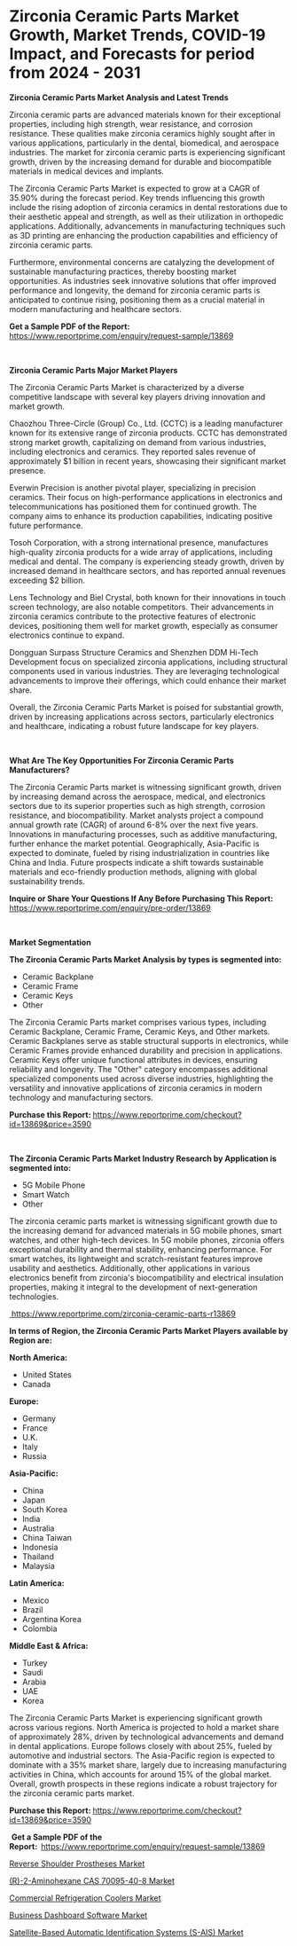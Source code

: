 <p><h1>Zirconia Ceramic Parts Market Growth, Market Trends, COVID-19 Impact, and Forecasts for period from 2024 - 2031</h1></p><p><strong>Zirconia Ceramic Parts Market Analysis and Latest Trends</strong></p>
<p><p>Zirconia ceramic parts are advanced materials known for their exceptional properties, including high strength, wear resistance, and corrosion resistance. These qualities make zirconia ceramics highly sought after in various applications, particularly in the dental, biomedical, and aerospace industries. The market for zirconia ceramic parts is experiencing significant growth, driven by the increasing demand for durable and biocompatible materials in medical devices and implants.</p><p>The Zirconia Ceramic Parts Market is expected to grow at a CAGR of 35.90% during the forecast period. Key trends influencing this growth include the rising adoption of zirconia ceramics in dental restorations due to their aesthetic appeal and strength, as well as their utilization in orthopedic applications. Additionally, advancements in manufacturing techniques such as 3D printing are enhancing the production capabilities and efficiency of zirconia ceramic parts.</p><p>Furthermore, environmental concerns are catalyzing the development of sustainable manufacturing practices, thereby boosting market opportunities. As industries seek innovative solutions that offer improved performance and longevity, the demand for zirconia ceramic parts is anticipated to continue rising, positioning them as a crucial material in modern manufacturing and healthcare sectors.</p></p>
<p><strong>Get a Sample PDF of the Report:&nbsp;</strong> <a href="https://www.reportprime.com/enquiry/request-sample/13869">https://www.reportprime.com/enquiry/request-sample/13869</a></p>
<p>&nbsp;</p>
<p><strong>Zirconia Ceramic Parts Major Market Players</strong></p>
<p><p>The Zirconia Ceramic Parts Market is characterized by a diverse competitive landscape with several key players driving innovation and market growth. </p><p>Chaozhou Three-Circle (Group) Co., Ltd. (CCTC) is a leading manufacturer known for its extensive range of zirconia products. CCTC has demonstrated strong market growth, capitalizing on demand from various industries, including electronics and ceramics. They reported sales revenue of approximately $1 billion in recent years, showcasing their significant market presence.</p><p>Everwin Precision is another pivotal player, specializing in precision ceramics. Their focus on high-performance applications in electronics and telecommunications has positioned them for continued growth. The company aims to enhance its production capabilities, indicating positive future performance.</p><p>Tosoh Corporation, with a strong international presence, manufactures high-quality zirconia products for a wide array of applications, including medical and dental. The company is experiencing steady growth, driven by increased demand in healthcare sectors, and has reported annual revenues exceeding $2 billion.</p><p>Lens Technology and Biel Crystal, both known for their innovations in touch screen technology, are also notable competitors. Their advancements in zirconia ceramics contribute to the protective features of electronic devices, positioning them well for market growth, especially as consumer electronics continue to expand.</p><p>Dongguan Surpass Structure Ceramics and Shenzhen DDM Hi-Tech Development focus on specialized zirconia applications, including structural components used in various industries. They are leveraging technological advancements to improve their offerings, which could enhance their market share.</p><p>Overall, the Zirconia Ceramic Parts Market is poised for substantial growth, driven by increasing applications across sectors, particularly electronics and healthcare, indicating a robust future landscape for key players.</p></p>
<p>&nbsp;</p>
<p><strong>What Are The Key Opportunities For Zirconia Ceramic Parts Manufacturers?</strong></p>
<p><p>The Zirconia Ceramic Parts market is witnessing significant growth, driven by increasing demand across the aerospace, medical, and electronics sectors due to its superior properties such as high strength, corrosion resistance, and biocompatibility. Market analysts project a compound annual growth rate (CAGR) of around 6-8% over the next five years. Innovations in manufacturing processes, such as additive manufacturing, further enhance the market potential. Geographically, Asia-Pacific is expected to dominate, fueled by rising industrialization in countries like China and India. Future prospects indicate a shift towards sustainable materials and eco-friendly production methods, aligning with global sustainability trends.</p></p>
<p><strong>Inquire or Share Your Questions If Any Before Purchasing This Report:</strong> <a href="https://www.reportprime.com/enquiry/pre-order/13869">https://www.reportprime.com/enquiry/pre-order/13869</a></p>
<p>&nbsp;</p>
<p><strong>Market Segmentation</strong></p>
<p><strong>The Zirconia Ceramic Parts Market Analysis by types is segmented into:</strong></p>
<p><ul><li>Ceramic Backplane</li><li>Ceramic Frame</li><li>Ceramic Keys</li><li>Other</li></ul></p>
<p><p>The Zirconia Ceramic Parts market comprises various types, including Ceramic Backplane, Ceramic Frame, Ceramic Keys, and Other markets. Ceramic Backplanes serve as stable structural supports in electronics, while Ceramic Frames provide enhanced durability and precision in applications. Ceramic Keys offer unique functional attributes in devices, ensuring reliability and longevity. The "Other" category encompasses additional specialized components used across diverse industries, highlighting the versatility and innovative applications of zirconia ceramics in modern technology and manufacturing sectors.</p></p>
<p><strong>Purchase this Report:&nbsp;</strong><a href="https://www.reportprime.com/checkout?id=13869&price=3590">https://www.reportprime.com/checkout?id=13869&price=3590</a></p>
<p>&nbsp;</p>
<p><strong>The Zirconia Ceramic Parts Market Industry Research by Application is segmented into:</strong></p>
<p><ul><li>5G Mobile Phone</li><li>Smart Watch</li><li>Other</li></ul></p>
<p><p>The zirconia ceramic parts market is witnessing significant growth due to the increasing demand for advanced materials in 5G mobile phones, smart watches, and other high-tech devices. In 5G mobile phones, zirconia offers exceptional durability and thermal stability, enhancing performance. For smart watches, its lightweight and scratch-resistant features improve usability and aesthetics. Additionally, other applications in various electronics benefit from zirconia's biocompatibility and electrical insulation properties, making it integral to the development of next-generation technologies.</p></p>
<p><a href="https://www.reportprime.com/zirconia-ceramic-parts-r13869">&nbsp;https://www.reportprime.com/zirconia-ceramic-parts-r13869</a></p>
<p><strong>In terms of Region, the Zirconia Ceramic Parts Market Players available by Region are:</strong></p>
<p>
    <p> <strong> North America: </strong>
        <ul>
            <li>United States</li>
            <li>Canada</li>
        </ul>
        </p> 
    <p> <strong> Europe: </strong>
        <ul>
            <li>Germany</li>
            <li>France</li>
            <li>U.K.</li>
            <li>Italy</li>
            <li>Russia</li>
        </ul>
        </p> 
    <p> <strong> Asia-Pacific: </strong>
        <ul>
            <li>China</li>
            <li>Japan</li>
            <li>South Korea</li>
            <li>India</li>
            <li>Australia</li>
            <li>China Taiwan</li>
            <li>Indonesia</li>
            <li>Thailand</li>
            <li>Malaysia</li>
        </ul>
        </p> 
    <p> <strong> Latin America: </strong>
        <ul>
            <li>Mexico</li>
            <li>Brazil</li>
            <li>Argentina Korea</li>
            <li>Colombia</li>
        </ul>
        </p> 
    <p> <strong> Middle East & Africa: </strong>
        <ul>
            <li>Turkey</li>
            <li>Saudi</li>
            <li>Arabia</li>
            <li>UAE</li>
            <li>Korea</li>
        </ul>
    </p>
    </p>
<p><p>The Zirconia Ceramic Parts Market is experiencing significant growth across various regions. North America is projected to hold a market share of approximately 28%, driven by technological advancements and demand in dental applications. Europe follows closely with about 25%, fueled by automotive and industrial sectors. The Asia-Pacific region is expected to dominate with a 35% market share, largely due to increasing manufacturing activities in China, which accounts for around 15% of the global market. Overall, growth prospects in these regions indicate a robust trajectory for the zirconia ceramic parts market.</p></p>
<p><strong>Purchase this Report: </strong><a href="https://www.reportprime.com/checkout?id=13869&price=3590">https://www.reportprime.com/checkout?id=13869&price=3590</a></p>
<p>&nbsp;<strong>Get a Sample PDF of the Report:&nbsp;&nbsp;</strong><a href="https://www.reportprime.com/enquiry/request-sample/13869">https://www.reportprime.com/enquiry/request-sample/13869</a></p>
<p><strong></strong></p>
<p><p><a href="https://issuu.com/reportprime-2/docs/reverse-shoulder-prostheses-market-_b7c76f0101f650">Reverse Shoulder Prostheses Market</a></p><p><a href="https://medium.com/@sarabits4122023/the-r-2-aminohexane-cas-70095-40-8-market-research-report-provides-an-in-depth-and-up-to-date-b51ce8f2b0d9">(R)-2-Aminohexane CAS 70095-40-8 Market</a></p><p><a href="https://www.linkedin.com/pulse/insights-commercial-refrigeration-coolers-market-players-vivse?trackingId=xbvmyjyqR6uHFBmhIEd0QA%3D%3D">Commercial Refrigeration Coolers Market</a></p><p><a href="https://github.com/tamvrosiya/Market-Research-Report-List-5/blob/main/business-dashboard-software-market.md">Business Dashboard Software Market</a></p><p><a href="https://issuu.com/reportprime-2/docs/satellite-based-automatic-identific_b6fdb5368e3c45">Satellite-Based Automatic Identification Systems (S-AIS) Market</a></p></p>